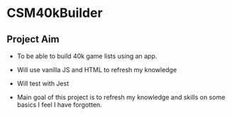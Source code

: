 # CSM40kBuilder

## Project Aim
 - To be able to build 40k game lists using an app.
 - Will use vanilla JS and HTML to refresh my knowledge
 - Will test with Jest

 - Main goal of this project is to refresh my knowledge and skills on some basics I feel I have forgotten.

